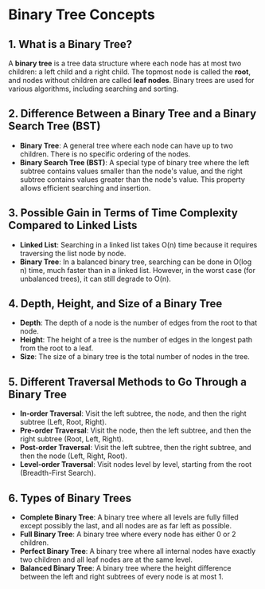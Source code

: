 # Binary Tree Concepts

## 1. What is a Binary Tree?

A **binary tree** is a tree data structure where each node has at most two children: a left child and a right child. The topmost node is called the **root**, and nodes without children are called **leaf nodes**. Binary trees are used for various algorithms, including searching and sorting.

## 2. Difference Between a Binary Tree and a Binary Search Tree (BST)

- **Binary Tree**: A general tree where each node can have up to two children. There is no specific ordering of the nodes.
- **Binary Search Tree (BST)**: A special type of binary tree where the left subtree contains values smaller than the node's value, and the right subtree contains values greater than the node's value. This property allows efficient searching and insertion.

## 3. Possible Gain in Terms of Time Complexity Compared to Linked Lists

- **Linked List**: Searching in a linked list takes O(n) time because it requires traversing the list node by node.
- **Binary Tree**: In a balanced binary tree, searching can be done in O(log n) time, much faster than in a linked list. However, in the worst case (for unbalanced trees), it can still degrade to O(n).

## 4. Depth, Height, and Size of a Binary Tree

- **Depth**: The depth of a node is the number of edges from the root to that node.
- **Height**: The height of a tree is the number of edges in the longest path from the root to a leaf.
- **Size**: The size of a binary tree is the total number of nodes in the tree.

## 5. Different Traversal Methods to Go Through a Binary Tree

- **In-order Traversal**: Visit the left subtree, the node, and then the right subtree (Left, Root, Right).
- **Pre-order Traversal**: Visit the node, then the left subtree, and then the right subtree (Root, Left, Right).
- **Post-order Traversal**: Visit the left subtree, then the right subtree, and then the node (Left, Right, Root).
- **Level-order Traversal**: Visit nodes level by level, starting from the root (Breadth-First Search).

## 6. Types of Binary Trees

- **Complete Binary Tree**: A binary tree where all levels are fully filled except possibly the last, and all nodes are as far left as possible.
- **Full Binary Tree**: A binary tree where every node has either 0 or 2 children.
- **Perfect Binary Tree**: A binary tree where all internal nodes have exactly two children and all leaf nodes are at the same level.
- **Balanced Binary Tree**: A binary tree where the height difference between the left and right subtrees of every node is at most 1.
